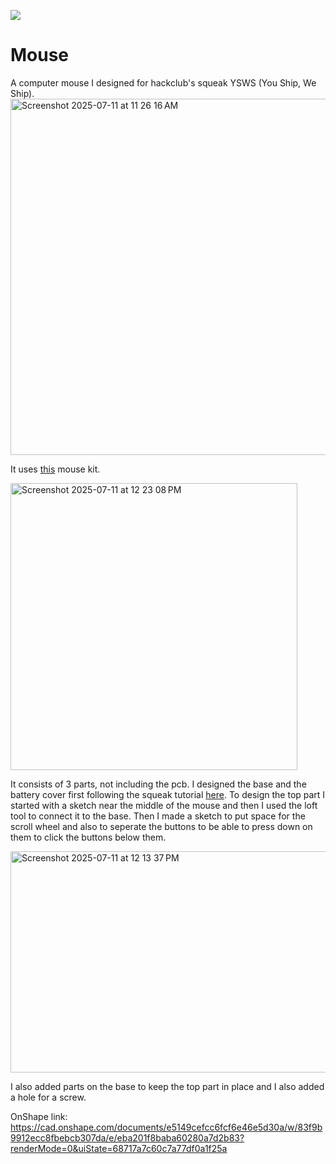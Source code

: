 ![](https://hackatime-badge.hackclub.com/U08RLHLSRGA/Mouse)
# Mouse

A computer mouse I designed for hackclub's squeak YSWS (You Ship, We Ship).
<img width="773" height="570" alt="Screenshot 2025-07-11 at 11 26 16 AM" src="https://github.com/user-attachments/assets/06ee6851-e902-4122-8f50-10c19154bd3f" />

It uses [this](https://us.store.bambulab.com/products/wireless-mouse-components-kit-002?id=41806859403400) mouse kit.

<img height="459" alt="Screenshot 2025-07-11 at 12 23 08 PM" src="https://github.com/user-attachments/assets/a2877cd9-51d9-41b8-aed9-32d6fab9fd18" />

It consists of 3 parts, not including the pcb. I designed the base and the battery cover first following the squeak tutorial [here](https://squeak.hackclub.com/design). To design the top part I started with a sketch near the middle of the mouse and then I used the loft tool to connect it to the base. Then I made a sketch to put space for the scroll wheel and also to seperate the buttons to be able to press down on them to click the buttons below them.

<img width="886" height="354" alt="Screenshot 2025-07-11 at 12 13 37 PM" src="https://github.com/user-attachments/assets/6090cabc-f2c8-44b4-a0d5-ff9f90573d3a" />

I also added parts on the base to keep the top part in place and I also added a hole for a screw.

OnShape link: https://cad.onshape.com/documents/e5149cefcc6fcf6e46e5d30a/w/83f9b9912ecc8fbebcb307da/e/eba201f8baba60280a7d2b83?renderMode=0&uiState=68717a7c60c7a77df0a1f25a
